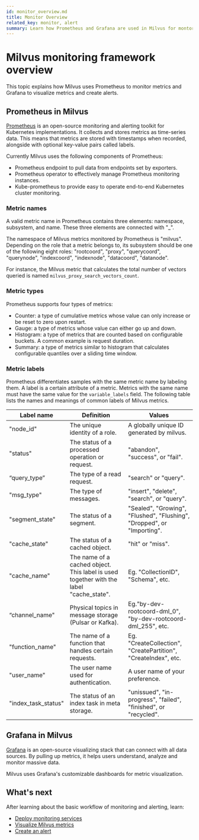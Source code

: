 ```yaml
---
id: monitor_overview.md
title: Monitor Overview
related_key: monitor, alert
summary: Learn how Prometheus and Grafana are used in Milvus for montoring and alerting services.
---
```


# Milvus monitoring framework overview

This topic explains how Milvus uses Prometheus to monitor metrics and Grafana to visualize metrics and create alerts.

## Prometheus in Milvus
[Prometheus](https://prometheus.io/docs/introduction/overview/) is an open-source monitoring and alerting toolkit for Kubernetes implementations. It collects and stores metrics as time-series data. This means that metrics are stored with timestamps when recorded, alongside with optional key-value pairs called labels. 

Currently Milvus uses the following components of Prometheus:
- Prometheus endpoint to pull data from endpoints set by exporters.
- Prometheus operator to effectively manage Prometheus monitoring instances.
- Kube-prometheus to provide easy to operate end-to-end Kubernetes cluster monitoring.

### Metric names

A valid metric name in Prometheus contains three elements: namespace, subsystem, and name. These three elements are connected with "_". 

The namespace of Milvus metrics monitored by Prometheus is "milvus". Depending on the role that a metric belongs to, its subsystem should be one of the following eight roles: "rootcoord", "proxy", "querycoord", "querynode", "indexcoord", "indexnode", "datacoord", "datanode".

For instance, the Milvus metric that calculates the total number of vectors queried is named `milvus_proxy_search_vectors_count`.

### Metric types 

Prometheus supports four types of metrics: 

- Counter: a type of cumulative metrics whose value can only increase or be reset to zero upon restart.
- Gauge: a type of metrics whose value can either go up and down.
- Histogram: a type of metrics that are counted based on configurable buckets. A common example is request duration.
- Summary: a type of metrics similar to histogram that calculates configurable quantiles over a sliding time window.

### Metric labels

Prometheus differentiates samples with the same metric name by labeling them. A label is a certain attribute of a metric. Metrics with the same name must have the same value for the `variable_labels` field. The following table lists the names and meanings of common labels of Milvus metrics.

| Label name | Definition | Values |
|---|---|---|
| "node_id" | The unique identity of a role. | A globally unique ID generated by milvus. |
| "status" | The status of a processed operation or request. | "abandon", "success", or "fail". |
| “query_type” | The type of a read request. | "search" or "query". |
| "msg_type" | The type of messages. | "insert", "delete", "search", or "query". |
| "segment_state" | The status of a segment. | "Sealed", "Growing", "Flushed", "Flushing", "Dropped", or "Importing". |
| "cache_state" | The status of a cached object. | "hit" or "miss". |
| "cache_name" | The name of a cached object. This label is used together with the label "cache_state". | Eg. "CollectionID", "Schema", etc. |
| “channel_name" | Physical topics in message storage (Pulsar or Kafka). | Eg."by-dev-rootcoord-dml_0", "by-dev-rootcoord-dml_255", etc. |
| "function_name" | The name of a function that handles certain requests. | Eg. "CreateCollection", "CreatePartition", "CreateIndex", etc. |
| "user_name" | The user name used for authentication. | A user name of your preference. |
| "index_task_status" | The status of an index task in meta storage. | "unissued", "in-progress", "failed", "finished", or "recycled". |



## Grafana in Milvus
[Grafana](https://grafana.com/docs/grafana/latest/introduction/) is an open-source visualizing stack that can connect with all data sources. By pulling up metrics, it helps users understand, analyze and monitor massive data. 

Milvus uses Grafana's customizable dashboards for metric visualization. 

## What's next
After learning about the basic workflow of monitoring and alerting, learn:
- [Deploy monitoring services](monitor.md)
- [Visualize Milvus metrics](visualize.md)
- [Create an alert](alert.md)
